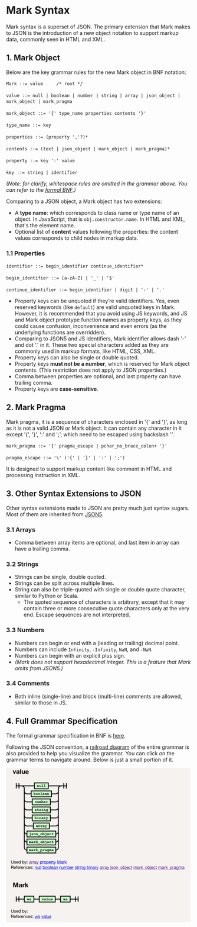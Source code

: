 # Mark Syntax

Mark syntax is a superset of JSON. The primary extension that Mark makes to JSON is the introduction of a new object notation to support markup data, commonly seen in HTML and XML.

## 1. Mark Object

Below are the key grammar rules for the new Mark object in BNF notation:

```BNF
Mark ::= value     /* root */

value ::= null | boolean | number | string | array | json_object | mark_object | mark_pragma

mark_object ::= '{' type_name properties contents '}'

type_name ::= key

properties ::= (property ','?)*

contents ::= (text | json_object | mark_object | mark_pragma)*

property ::= key ':' value

key ::= string | identifier
```

*(Note: for clarify, whitespace rules are omitted in the grammar above. You can refer to the [formal BNF](mark.bnf).)*

Comparing to a JSON object, a Mark object has two extensions:

- A **type name**: which corresponds to class name or type name of an object. In JavaScript, that is `obj.constructor.name`. In HTML and XML, that's the element name.
- Optional list of **content** values following the properties: the content values corresponds to child nodes in markup data.

### 1.1 Properties

```BNF
identifier ::= begin_identifier continue_identifier*

begin_identifier ::= [a-zA-Z] | '_' | '$'

continue_identifier ::= begin_identifier | digit | '-' | '.'
```

- Property keys can be unquoted if they’re valid identifiers. Yes, even reserved keywords (like `default`) are valid unquoted keys in Mark. However, it is recommended that you avoid using JS keywords, and JS and Mark object prototype function names as property keys, as they could cause confusion, inconvenience and even errors (as the underlying functions are overridden).
- Comparing to JSON5 and JS identifiers, Mark identifier allows dash '-' and dot '.' in it. These two special characters added as they are commonly used in markup formats, like HTML, CSS, XML.
- Property keys can also be single or double quoted.
- Property keys **must not be a number**, which is reserved for Mark object contents. (This restriction does not apply to JSON properties.)
- Comma between properties are optional, and last property can have trailing comma.
- Property keys are **case-sensitive**.

## 2. Mark Pragma

Mark pragma, it is a sequence of characters enclosed in '{' and '}', as long as it is not a valid JSON or Mark object. It can contain any character in it except '{', '}', ':' and ';', which need to be escaped using backslash '\'.

```BNF
mark_pragma ::= '{' pragma_escape | pchar_no_brace_colon+ '}'

pragma_escape ::= '\' ('{' | '}' | ':' | ';')
```

It is designed to support markup content like comment in HTML and processing instruction in XML.

## 3. Other Syntax Extensions to JSON

Other syntax extensions made to JSON are pretty much just syntax sugars. Most of them are inherited from [JSON5](http://json5.org/).

### 3.1 Arrays

- Comma between array items are optional, and last item in array can have a trailing comma.

### 3.2 Strings

- Strings can be single, double quoted.
- Strings can be split across multiple lines.
- String can also be triple-quoted with single or double quote character, similar to Python or Scala.
  - The quoted sequence of characters is arbitrary, except that it may contain three or more consecutive quote characters only at the very end. Escape sequences are not interpreted.

### 3.3 Numbers

- Numbers can begin or end with a (leading or trailing) decimal point.
- Numbers can include `Infinity`, `-Infinity`,  `NaN`, and `-NaN`.
- Numbers can begin with an explicit plus sign.
- *(Mark does not support hexadecimal integer. This is a feature that Mark omits from JSON5.)*

### 3.4 Comments

- Both inline (single-line) and block (multi-line) comments are allowed, similar to those in JS.

## 4. Full Grammar Specification

The formal grammar specification in BNF is [here](mark.bnf).

Following the JSON convention, a [railroad diagram](https://mark.js.org/mark-grammar.html) of the entire grammar is also provided to help you visualize the grammar. You can click on the grammar terms to navigate around. Below is just a small portion of it.

<img src='mark-railway-diagram.png' width="500px">
